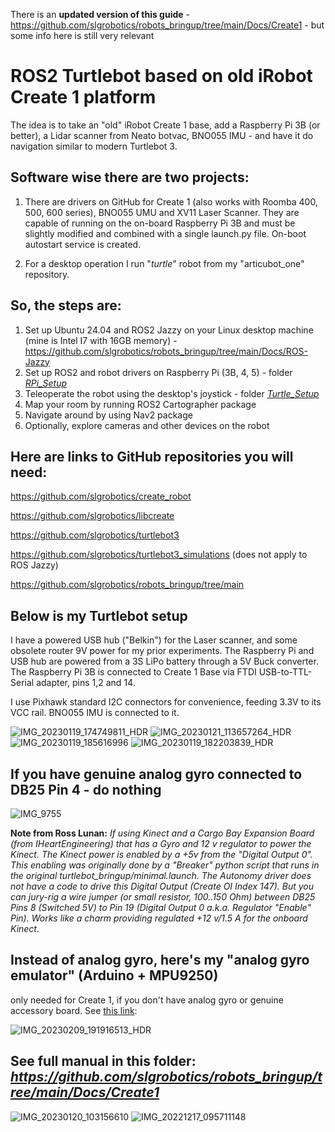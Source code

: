There is an **updated version of this guide** - https://github.com/slgrobotics/robots_bringup/tree/main/Docs/Create1 - but some info here is still very relevant 

# ROS2 Turtlebot based on old iRobot Create 1 platform
The idea is to take an "old" iRobot Create 1 base, add a Raspberry Pi 3B (or better), a Lidar scanner from Neato botvac, BNO055 IMU - and have it do navigation similar to modern Turtlebot 3.

## Software wise there are two projects:
1. There are drivers on GitHub for Create 1 (also works with Roomba 400, 500, 600 series), BNO055 UMU and XV11 Laser Scanner. They are capable of running on the on-board Raspberry Pi 3B and must be slightly modified and combined with a single launch.py file. On-boot autostart service is created.

2. For a desktop operation I run "_turtle_" robot from my "articubot_one" repository.
  
## So, the steps are:

1. Set up Ubuntu 24.04 and ROS2 Jazzy on your Linux desktop machine (mine is Intel I7 with 16GB memory) - https://github.com/slgrobotics/robots_bringup/tree/main/Docs/ROS-Jazzy
2. Set up ROS2 and robot drivers on Raspberry Pi (3B, 4, 5) - folder *[RPi_Setup](https://github.com/slgrobotics/turtlebot_create/tree/main/RPi_Setup)*
3. Teleoperate the robot using the desktop's joystick - folder *[Turtle_Setup](https://github.com/slgrobotics/turtlebot_create/tree/main/Turtle_Setup)*
4. Map your room by running ROS2 Cartographer package
5. Navigate around by using Nav2 package
6. Optionally, explore cameras and other devices on the robot

## Here are links to GitHub repositories you will need:

https://github.com/slgrobotics/create_robot

https://github.com/slgrobotics/libcreate

https://github.com/slgrobotics/turtlebot3

https://github.com/slgrobotics/turtlebot3_simulations  (does not apply to ROS Jazzy)

https://github.com/slgrobotics/robots_bringup/tree/main

## Below is my Turtlebot setup

I have a powered USB hub ("Belkin") for the Laser scanner, and some obsolete router 9V power for my prior experiments. The Raspberry Pi and USB hub are powered from a 3S LiPo battery through a 5V Buck converter. The Raspberry Pi 3B is connected to Create 1 Base via FTDI USB-to-TTL-Serial adapter, pins 1,2 and 14.

I use Pixhawk standard I2C connectors for convenience, feeding 3.3V to its VCC rail. BNO055 IMU is connected to it.

![IMG_20230119_174749811_HDR](https://user-images.githubusercontent.com/16037285/213751203-675d83b6-2036-40fb-a05b-09158c08dd71.jpg)
![IMG_20230121_113657264_HDR](https://user-images.githubusercontent.com/16037285/213880585-62cd0c68-21be-45c6-a729-305838dba4c0.jpg)
![IMG_20230119_185616996](https://user-images.githubusercontent.com/16037285/213751208-5553f129-1f50-4218-9046-555f3a39df97.jpg)
![IMG_20230119_182203839_HDR](https://user-images.githubusercontent.com/16037285/213751214-75b6443a-e198-40f2-85ef-94ef069d0949.jpg)

## If you have genuine analog gyro connected to DB25 Pin 4 - do nothing

![IMG_9755](https://user-images.githubusercontent.com/16037285/228358282-196188dc-9f45-4dbe-9b6b-1d3374c00cea.JPG)

**Note from Ross Lunan:**
*If using Kinect and a Cargo Bay Expansion Board (from IHeartEngineering) that has a Gyro and 12 v regulator to power the Kinect. The Kinect power is enabled by a +5v from the "Digital Output 0".
This enabling was originally done by a "Breaker" python script that runs in the original turtlebot_bringup/minimal.launch.
The Autonomy driver does not have a code to drive this Digital Output (Create OI Index 147). But you can jury-rig a wire jumper (or small resistor, 100..150 Ohm) between DB25 Pins 8 (Switched 5V) to Pin 19 (Digital Output 0 a.k.a. Regulator "Enable" Pin).
Works like a charm providing regulated +12 v/1.5 A for the onboard Kinect.*

## Instead of analog gyro, here's my "analog gyro emulator" (Arduino + MPU9250)
only needed for Create 1, if you don't have analog gyro or genuine accessory board. See [this link](https://github.com/slgrobotics/Misc/tree/master/Arduino/Sketchbook/MPU9250GyroTurtlebot):

![IMG_20230209_191916513_HDR](https://user-images.githubusercontent.com/16037285/217976758-1e9bc7c2-e8a8-45b0-a2b9-337abd95e2cf.jpg)

## See full manual in this folder: *https://github.com/slgrobotics/robots_bringup/tree/main/Docs/Create1*

![IMG_20230120_103156610](https://user-images.githubusercontent.com/16037285/213752879-3c88968a-8206-4ac0-acd0-9c275ddac683.jpg)
![IMG_20221217_095711148](https://user-images.githubusercontent.com/16037285/213755321-cc3408be-14e7-410d-8cd5-442953a7a80b.jpg)
